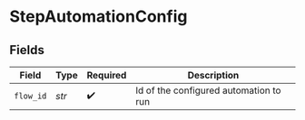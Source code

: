 # StepAutomationConfig


## Fields

| Field                                  | Type                                   | Required                               | Description                            |
| -------------------------------------- | -------------------------------------- | -------------------------------------- | -------------------------------------- |
| `flow_id`                              | *str*                                  | :heavy_check_mark:                     | Id of the configured automation to run |